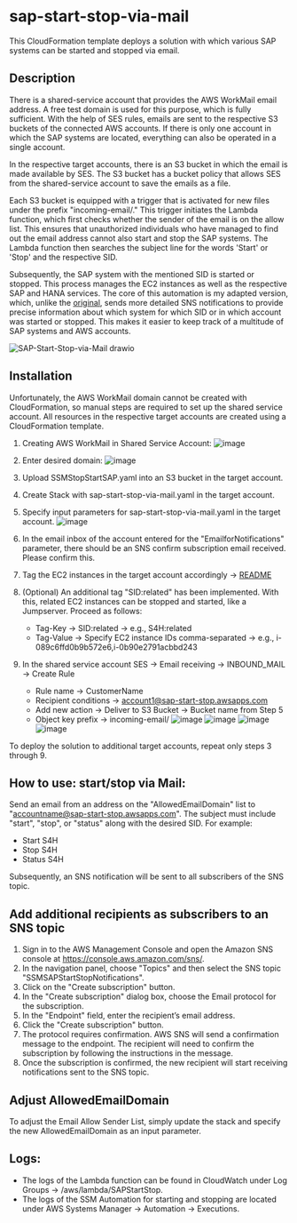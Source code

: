 # sap-start-stop-via-mail

This CloudFormation template deploys a solution with which various SAP systems can be started and stopped via email.

## Description

There is a shared-service account that provides the AWS WorkMail email address. A free test domain is used for this purpose, which is fully sufficient. With the help of SES rules, emails are sent to the respective S3 buckets of the connected AWS accounts. If there is only one account in which the SAP systems are located, everything can also be operated in a single account.

In the respective target accounts, there is an S3 bucket in which the email is made available by SES. The S3 bucket has a bucket policy that allows SES from the shared-service account to save the emails as a file.

Each S3 bucket is equipped with a trigger that is activated for new files under the prefix "incoming-email/." This trigger initiates the Lambda function, which first checks whether the sender of the email is on the allow list. This ensures that unauthorized individuals who have managed to find out the email address cannot also start and stop the SAP systems. The Lambda function then searches the subject line for the words 'Start' or 'Stop' and the respective SID.

Subsequently, the SAP system with the mentioned SID is started or stopped. This process manages the EC2 instances as well as the respective SAP and HANA services. The core of this automation is my adapted version, which, unlike the [original](https://github.com/aws-samples/aws-ssm-automation-for-start-stop-sap?tab=readme-ov-file#readme), sends more detailed SNS notifications to provide precise information about which system for which SID or in which account was started or stopped. This makes it easier to keep track of a multitude of SAP systems and AWS accounts.

![SAP-Start-Stop-via-Mail drawio](https://github.com/PatrickZink/sap-start-stop-via-mail/assets/70896863/fee81723-9d36-423c-8dcc-6875521582fd)



## Installation

Unfortunately, the AWS WorkMail domain cannot be created with CloudFormation, so manual steps are required to set up the shared service account. All resources in the respective target accounts are created using a CloudFormation template.

1. Creating AWS WorkMail in Shared Service Account:
![image](https://github.com/PatrickZink/sap-start-stop-via-mail/assets/70896863/4995d2b8-5c57-40b0-b2e0-f3a67d0b2845)

2. Enter desired domain:
![image](https://github.com/PatrickZink/sap-start-stop-via-mail/assets/70896863/cc8b04b4-9a4d-4955-b5e8-b41dede91300)

3. Upload SSMStopStartSAP.yaml into an S3 bucket in the target account.
4. Create Stack with sap-start-stop-via-mail.yaml in the target account.
5. Specify input parameters for sap-start-stop-via-mail.yaml in the target account.
![image](https://github.com/PatrickZink/sap-start-stop-via-mail/assets/70896863/face20d9-a3da-4385-8a2d-27d5453d7791)
6. In the email inbox of the account entered for the "EmailforNotifications" parameter, there should be an SNS confirm subscription email received. Please confirm this.
7. Tag the EC2 instances in the target account accordingly -> [README](https://github.com/aws-samples/aws-ssm-automation-for-start-stop-sap?tab=readme-ov-file#readme)
8. (Optional) An additional tag "SID:related" has been implemented. With this, related EC2 instances can be stopped and started, like a Jumpserver. Proceed as follows:
   - Tag-Key -> SID:related -> e.g., S4H:related
   - Tag-Value -> Specify EC2 instance IDs comma-separated -> e.g., i-089c6ffd0b9b572e6,i-0b90e2791acbbd243
9. In the shared service account SES -> Email receiving -> INBOUND_MAIL -> Create Rule
   - Rule name -> CustomerName
   - Recipient conditions -> account1@sap-start-stop.awsapps.com
   - Add new action -> Deliver to S3 Bucket -> Bucket name from Step 5
   - Object key prefix -> incoming-email/
   ![image](https://github.com/PatrickZink/sap-start-stop-via-mail/assets/70896863/683a9f37-c0c2-4818-a55b-fc5a5b766c94)
   ![image](https://github.com/PatrickZink/sap-start-stop-via-mail/assets/70896863/827661ed-2b1c-4a44-8e36-c0ee8bf3ab80)
   ![image](https://github.com/PatrickZink/sap-start-stop-via-mail/assets/70896863/3be4672a-e77f-47a4-9fbf-032a575358a4)
   ![image](https://github.com/PatrickZink/sap-start-stop-via-mail/assets/70896863/a8710d56-ceb0-41fd-847a-e2f0fac9b5f4)

To deploy the solution to additional target accounts, repeat only steps 3 through 9.

## How to use: start/stop via Mail:

Send an email from an address on the "AllowedEmailDomain" list to "accountname@sap-start-stop.awsapps.com". The subject must include "start", "stop", or "status" along with the desired SID. For example:
- Start S4H
- Stop S4H
- Status S4H

Subsequently, an SNS notification will be sent to all subscribers of the SNS topic.

## Add additional recipients as subscribers to an SNS topic

1. Sign in to the AWS Management Console and open the Amazon SNS console at https://console.aws.amazon.com/sns/.
2. In the navigation panel, choose "Topics" and then select the SNS topic "SSMSAPStartStopNotifications".
3. Click on the "Create subscription" button.
4. In the "Create subscription" dialog box, choose the Email protocol for the subscription.
5. In the "Endpoint" field, enter the recipient’s email address.
6. Click the "Create subscription" button.
7. The protocol requires confirmation. AWS SNS will send a confirmation message to the endpoint. The recipient will need to confirm the subscription by following the instructions in the message.
8. Once the subscription is confirmed, the new recipient will start receiving notifications sent to the SNS topic.

## Adjust AllowedEmailDomain 
To adjust the Email Allow Sender List, simply update the stack and specify the new AllowedEmailDomain as an input parameter.

## Logs:
- The logs of the Lambda function can be found in CloudWatch under Log Groups -> /aws/lambda/SAPStartStop.
- The logs of the SSM Automation for starting and stopping are located under AWS Systems Manager -> Automation -> Executions.
